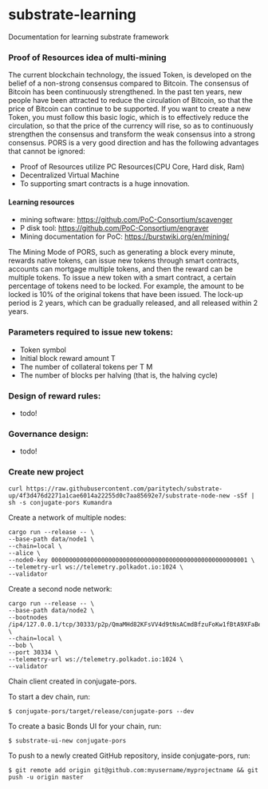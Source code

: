 # substrate-learning
Documentation for learning substrate framework

### Proof of Resources idea of ​​multi-mining

The current blockchain technology, the issued Token, is developed on the belief of a non-strong consensus compared to Bitcoin. The consensus of Bitcoin has been continuously strengthened. In the past ten years, new people have been attracted to reduce the circulation of Bitcoin, so that the price of Bitcoin can continue to be supported. If you want to create a new Token, you must follow this basic logic, which is to effectively reduce the circulation, so that the price of the currency will rise, so as to continuously strengthen the consensus and transform the weak consensus into a strong consensus. PORS is a very good direction and has the following advantages that cannot be ignored:

- Proof of Resources utilize PC Resources(CPU Core, Hard disk, Ram)
- Decentralized Virtual Machine
- To supporting smart contracts is a huge innovation.

#### Learning resources

- mining software: https://github.com/PoC-Consortium/scavenger
- P disk tool: https://github.com/PoC-Consortium/engraver
- Mining documentation for PoC: https://burstwiki.org/en/mining/

The Mining Mode of PORS, such as generating a block every minute, rewards native tokens, can issue new tokens through smart contracts, accounts can mortgage multiple tokens, and then the reward can be multiple tokens. To issue a new token with a smart contract, a certain percentage of tokens need to be locked. For example, the amount to be locked is 10% of the original tokens that have been issued. The lock-up period is 2 years, which can be gradually released, and all released within 2 years. 

### Parameters required to issue new tokens:

- Token symbol
- Initial block reward amount T
- The number of collateral tokens per T M
- The number of blocks per halving (that is, the halving cycle) 

### Design of reward rules:
- todo!

### Governance design:
- todo!

### Create new project

	curl https://raw.githubusercontent.com/paritytech/substrate-up/4f3d476d2271a1cae6014a22255d0c7aa85692e7/substrate-node-new -sSf | sh -s conjugate-pors Kumandra

Create a network of multiple nodes:

	cargo run --release -- \
	--base-path data/node1 \
	--chain=local \
	--alice \
	--node0-key 0000000000000000000000000000000000000000000000000000001 \
	--telemetry-url ws://telemetry.polkadot.io:1024 \
	--validator
	
Create a second node network:

	cargo run --release -- \
	--base-path data/node2 \
	--bootnodes /ip4/127.0.0.1/tcp/30333/p2p/QmaMHd82KFsVV4d9tNsACmdBfzuFoKw1fBtA9XFaBeuKY5 \
	--chain=local \
	--bob \
	--port 30334 \
	--telemetry-url ws://telemetry.polkadot.io:1024 \
	--validator
	
Chain client created in conjugate-pors.

To start a dev chain, run:

    $ conjugate-pors/target/release/conjugate-pors --dev

To create a basic Bonds UI for your chain, run:

    $ substrate-ui-new conjugate-pors

To push to a newly created GitHub repository, inside conjugate-pors, run:

    $ git remote add origin git@github.com:myusername/myprojectname && git push -u origin master